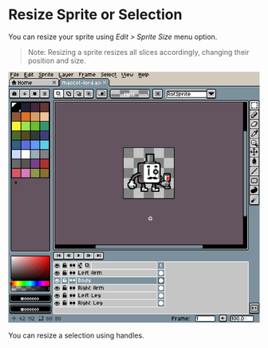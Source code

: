 # Resize Sprite or Selection

You can resize your sprite using *Edit > Sprite Size* menu option.

> Note: Resizing a sprite resizes all slices accordingly, changing their position and size.

<!-- PREVIEW: GIF, resize sprite using menu option -->

![Resize](resize/resize.gif)

You can resize a selection using handles.

<!-- PREVIEW: GIF, resize a selection using handles -->
